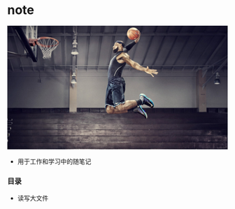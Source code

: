 # note

![image](https://github.com/li-zeyuan/note/blob/master/test.jpg)

- 用于工作和学习中的随笔记
### 目录
- 读写大文件